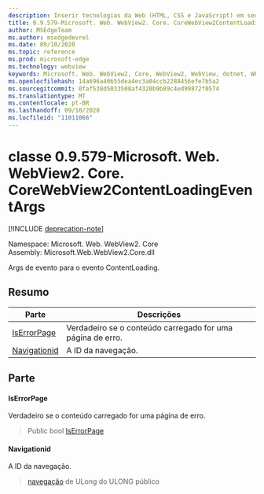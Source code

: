 ```yaml
---
description: Inserir tecnologias da Web (HTML, CSS e JavaScript) em seus aplicativos nativos com o controle WebView2 do Microsoft Edge
title: 0.9.579-Microsoft. Web. WebView2. Core. CoreWebView2ContentLoadingEventArgs
author: MSEdgeTeam
ms.author: msedgedevrel
ms.date: 09/10/2020
ms.topic: reference
ms.prod: microsoft-edge
ms.technology: webview
keywords: Microsoft. Web. WebView2, Core, WebView2, WebView, dotnet, WPF, WinForms, app, Edge, CoreWebView2, CoreWebView2Controller, controle do navegador, Edge HTML, Microsoft. Web. WebView2. Core. CoreWebView2ContentLoadingEventArgs
ms.openlocfilehash: 14a696a40655dea4ec3a04ccb2288456efe7b5a2
ms.sourcegitcommit: 0faf538d5033508af4320b9b89c4ed99872f0574
ms.translationtype: MT
ms.contentlocale: pt-BR
ms.lasthandoff: 09/10/2020
ms.locfileid: "11011066"
---
```

# classe 0.9.579-Microsoft. Web. WebView2. Core. CoreWebView2ContentLoadingEventArgs 

[!INCLUDE [deprecation-note](../../includes/deprecation-note.md)]

Namespace: Microsoft. Web. WebView2. Core \
Assembly: Microsoft.Web.WebView2.Core.dll

Args de evento para o evento ContentLoading.

## Resumo

 Parte                        | Descrições
--------------------------------|---------------------------------------------
[IsErrorPage](#iserrorpage) | Verdadeiro se o conteúdo carregado for uma página de erro.
[Navigationid](#navigationid) | A ID da navegação.

## Parte

#### IsErrorPage 

Verdadeiro se o conteúdo carregado for uma página de erro.

> Public bool [IsErrorPage](#iserrorpage)

#### Navigationid 

A ID da navegação.

> [navegação](#navigationid) de ULong do ULONG público

